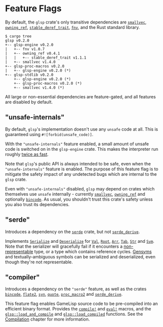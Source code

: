 # Feature Flags

By default, the `glsp` crate's only transitive dependencies are [`smallvec`], [`owning_ref`], 
[`stable_deref_trait`], [`fnv`], and the Rust standard library.

    $ cargo tree
    glsp v0.2.0
    +-- glsp-engine v0.2.0
    |   +-- fnv v1.0.7
    |   +-- owning_ref v0.4.1
    |   |   +-- stable_deref_trait v1.1.1
    |   +-- smallvec v1.4.0
    +-- glsp-proc-macros v0.2.0
    |   +-- glsp-engine v0.2.0 (*)
    +-- glsp-stdlib v0.2.0
        +-- glsp-engine v0.2.0 (*)
        +-- glsp-proc-macros v0.2.0 (*)
        +-- smallvec v1.4.0 (*)

All large or non-essential dependencies are feature-gated, and all features are disabled by
default.

[`smallvec`]: https://docs.rs/smallvec
[`owning_ref`]: https://docs.rs/owning_ref
[`stable_deref_trait`]: https://docs.rs/stable_deref_trait
[`fnv`]: https://docs.rs/fnv


## "unsafe-internals"

By default, `glsp`'s implementation doesn't use any `unsafe` code at all. This is guaranteed 
using `#![forbid(unsafe_code)]`.

With the `"unsafe-internals"` feature enabled, a small amount of unsafe code is switched on in
the `glsp-engine` crate. This makes the interpreter run roughly [twice as 
fast](performance-figures.md).

Note that `glsp`'s public API is always intended to be safe, even when the `"unsafe-internals"`
feature is enabled. The purpose of this feature flag is to mitigate the safety impact of any 
undetected bugs which are internal to the `glsp` crate.

Even with `"unsafe-internals"` disabled, `glsp` may depend on crates which themselves use `unsafe` 
internally - currently [`smallvec`], [`owning_ref`] and optionally [`bincode`]. As usual, 
you shouldn't trust this crate's safety unless you also trust its dependencies.

[`bincode`]: https://docs.rs/bincode


## "serde"

Introduces a dependency on the [`serde`] crate, but not [`serde_derive`].

Implements [`Serialize`] and [`Deserialize`] for [`Val`], [`Root`], [`Arr`], [`Tab`], [`Str`] and 
[`Sym`]. Note that the serializer will gracefully fail if it encounters a [non-representable] 
type, or a type which contains reference cycles. [Gensyms](../std/gensym) and textually-ambiguous 
symbols can be serialized and deserialized, even though they're not representable.

[`serde`]: https://docs.rs/serde
[`serde_derive`]: https://docs.rs/serde_derive
[`Serialize`]: https://docs.serde.rs/serde/ser/trait.Serialize.html
[`Deserialize`]: https://docs.serde.rs/serde/de/trait.Deserialize.html
[`Val`]: https://docs.rs/glsp/*/glsp/enum.Val.html
[`Root`]: https://docs.rs/glsp/*/glsp/struct.Root.html
[`Arr`]: https://docs.rs/glsp/*/glsp/struct.Arr.html
[`Tab`]: https://docs.rs/glsp/*/glsp/struct.Tab.html
[`Str`]: https://docs.rs/glsp/*/glsp/struct.Str.html
[`Sym`]: https://docs.rs/glsp/*/glsp/struct.Sym.html
[non-representable]: strings-and-text.html#parsing-and-unparsing


## "compiler"

Introduces a dependency on the `"serde"` feature, as well as the crates [`bincode`], [`flate2`], 
[`syn`], [`quote`], [`proc_macro2`] and [`serde_derive`].

This feature flag enables GameLisp source code to be pre-compiled into an efficient binary 
format. Provides the [`compile!`] and [`eval!`] macros, and the [`glsp::load_and_compile`] 
and [`glsp::load_compiled`] functions. See the [Compilation](compilation.md) chapter for
more information.

[`flate2`]: https://docs.rs/flate2
[`syn`]: https://docs.rs/syn
[`quote`]: https://docs.rs/quote
[`proc_macro2`]: https://docs.rs/proc_macro2
[`compile!`]: https://docs.rs/glsp/*/glsp/macro.compile.html
[`eval!`]: https://docs.rs/glsp/*/glsp/macro.eval.html
[`glsp::load_and_compile`]: https://docs.rs/glsp/*/glsp/fn.load_and_compile.html
[`glsp::load_compiled`]: https://docs.rs/glsp/*/glsp/fn.load_compiled.html
